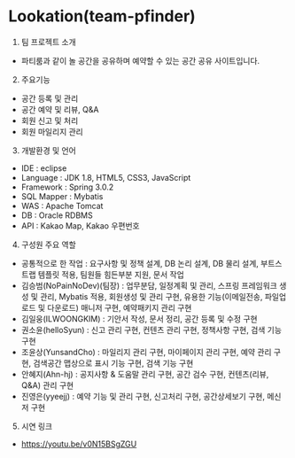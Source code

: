 # Lookation(team-pfinder)

1. 팀 프로젝트 소개
* 파티룸과 같이 놀 공간을 공유하며 예약할 수 있는 공간 공유 사이트입니다.
   
2. 주요기능
* 공간 등록 및 관리
* 공간 예약 및 리뷰, Q&A
* 회원 신고 및 처리
* 회원 마일리지 관리 
   
3. 개발환경 및 언어
* IDE : eclipse
* Language : JDK 1.8, HTML5, CSS3, JavaScript
* Framework : Spring 3.0.2
* SQL Mapper : Mybatis
* WAS : Apache Tomcat
* DB : Oracle RDBMS
* API : Kakao Map, Kakao 우편번호

4. 구성원 주요 역할
* 공통적으로 한 작업 : 요구사항 및 정책 설계, DB 논리 설계, DB 물리 설계, 부트스트랩 템플릿 적용, 팀원들 힘든부분 지원, 문서 작업   
* 김승범(NoPainNoDev)(팀장) : 업무분담, 일정계획 및 관리, 스프링 프레임워크 생성 및 관리, Mybatis 적용, 회원생성 및 관리 구현, 유용한 기능(이메일전송, 파일업로드 및 다운로드) 매니저 구현, 예약패키지 관리 구현
* 김일웅(ILWOONGKIM) : 기안서 작성, 문서 정리, 공간 등록 및 수정 구현
* 권소윤(helloSyun) : 신고 관리 구현, 컨텐츠 관리 구현, 정책사항 구현, 검색 기능 구현
* 조윤상(YunsandCho) : 마일리지 관리 구현, 마이페이지 관리 구현, 예약 관리 구현, 검색공간 맵상으로 표시 기능 구현, 검색 기능 구현
* 안혜지(Ahn-hj) : 공지사항 & 도움말 관리 구현, 공간 검수 구현, 컨텐츠(리뷰, Q&A) 관리 구현  
* 진영은(yyeejj) : 예약 기능 및 관리 구현, 신고처리 구현, 공간상세보기 구현, 메신저 구현

5. 시연 링크
* https://youtu.be/v0N15BSgZGU
